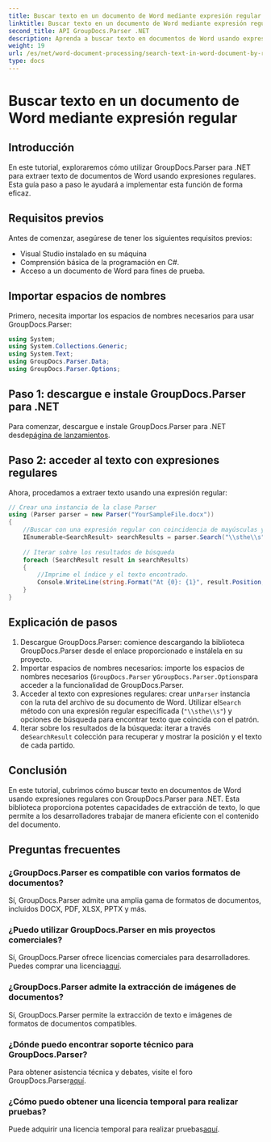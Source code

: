 ```yaml
---
title: Buscar texto en un documento de Word mediante expresión regular
linktitle: Buscar texto en un documento de Word mediante expresión regular
second_title: API GroupDocs.Parser .NET
description: Aprenda a buscar texto en documentos de Word usando expresiones regulares con GroupDocs.Parser para .NET. Extraiga contenido específico de manera eficiente.
weight: 19
url: /es/net/word-document-processing/search-text-in-word-document-by-regular-expression/
type: docs
---
```

# Buscar texto en un documento de Word mediante expresión regular

## Introducción
En este tutorial, exploraremos cómo utilizar GroupDocs.Parser para .NET para extraer texto de documentos de Word usando expresiones regulares. Esta guía paso a paso le ayudará a implementar esta función de forma eficaz.
## Requisitos previos
Antes de comenzar, asegúrese de tener los siguientes requisitos previos:
- Visual Studio instalado en su máquina
- Comprensión básica de la programación en C#.
- Acceso a un documento de Word para fines de prueba.

## Importar espacios de nombres
Primero, necesita importar los espacios de nombres necesarios para usar GroupDocs.Parser:
```csharp
using System;
using System.Collections.Generic;
using System.Text;
using GroupDocs.Parser.Data;
using GroupDocs.Parser.Options;
```
## Paso 1: descargue e instale GroupDocs.Parser para .NET
 Para comenzar, descargue e instale GroupDocs.Parser para .NET desde[página de lanzamientos](https://releases.groupdocs.com/parser/net/).
## Paso 2: acceder al texto con expresiones regulares
Ahora, procedamos a extraer texto usando una expresión regular:
```csharp
// Crear una instancia de la clase Parser
using (Parser parser = new Parser("YourSampleFile.docx"))
{
    //Buscar con una expresión regular con coincidencia de mayúsculas y minúsculas
    IEnumerable<SearchResult> searchResults = parser.Search("\\sthe\\s", new SearchOptions(true, false, true));
    
    // Iterar sobre los resultados de búsqueda
    foreach (SearchResult result in searchResults)
    {
        //Imprime el índice y el texto encontrado.
        Console.WriteLine(string.Format("At {0}: {1}", result.Position, result.Text));
    }
}
```
## Explicación de pasos
1. Descargue GroupDocs.Parser: comience descargando la biblioteca GroupDocs.Parser desde el enlace proporcionado e instálela en su proyecto.
2. Importar espacios de nombres necesarios: importe los espacios de nombres necesarios (`GroupDocs.Parser` y`GroupDocs.Parser.Options`para acceder a la funcionalidad de GroupDocs.Parser.
3.  Acceder al texto con expresiones regulares: crear un`Parser` instancia con la ruta del archivo de su documento de Word. Utilizar el`Search` método con una expresión regular especificada (`"\\sthe\\s"`) y opciones de búsqueda para encontrar texto que coincida con el patrón.
4.  Iterar sobre los resultados de la búsqueda: iterar a través de`SearchResult` colección para recuperar y mostrar la posición y el texto de cada partido.

## Conclusión
En este tutorial, cubrimos cómo buscar texto en documentos de Word usando expresiones regulares con GroupDocs.Parser para .NET. Esta biblioteca proporciona potentes capacidades de extracción de texto, lo que permite a los desarrolladores trabajar de manera eficiente con el contenido del documento.

## Preguntas frecuentes
### ¿GroupDocs.Parser es compatible con varios formatos de documentos?
Sí, GroupDocs.Parser admite una amplia gama de formatos de documentos, incluidos DOCX, PDF, XLSX, PPTX y más.
### ¿Puedo utilizar GroupDocs.Parser en mis proyectos comerciales?
 Sí, GroupDocs.Parser ofrece licencias comerciales para desarrolladores. Puedes comprar una licencia[aquí](https://purchase.groupdocs.com/buy).
### ¿GroupDocs.Parser admite la extracción de imágenes de documentos?
Sí, GroupDocs.Parser permite la extracción de texto e imágenes de formatos de documentos compatibles.
### ¿Dónde puedo encontrar soporte técnico para GroupDocs.Parser?
 Para obtener asistencia técnica y debates, visite el foro GroupDocs.Parser[aquí](https://forum.groupdocs.com/c/parser/17).
### ¿Cómo puedo obtener una licencia temporal para realizar pruebas?
 Puede adquirir una licencia temporal para realizar pruebas[aquí](https://purchase.groupdocs.com/temporary-license/).